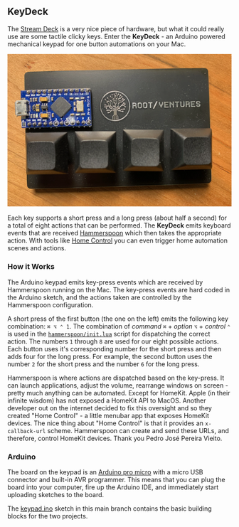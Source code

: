 ## KeyDeck

The [Stream Deck](https://www.elgato.com/en/stream-deck) is a very nice piece of hardware, but what it could really use are some tactile clicky keys. Enter the **KeyDeck** - an Arduino powered mechanical keypad for one button automations on your Mac.

![](media/keypad.png)

Each key supports a short press and a long press (about half a second) for a total of eight actions that can be performed. The **KeyDeck** emits keyboard events that are received [Hammerspoon](https://www.hammerspoon.org) which then takes the appropriate action. With tools like [Home Control](https://pvieito.com/2022/01/automate-homekit-with-homecontrol) you can even trigger home automation scenes and actions.

### How it Works

The Arduino keypad emits key-press events which are received by Hammerspoon running on the Mac. The key-press events are hard coded in the Arduino sketch, and the actions taken are controlled by the Hammerspoon configuration.

A short press of the first button (the one on the left) emits the following key combination: `⌘ ⌥ ⌃ 1`. The combination of _command_ `⌘` + _option_ `⌥` + _control_ `⌃` is used in the [`hammerspoon/init.lua`](hammerspoon/init.lua) script for dispatching the correct action. The numbers `1` through `8` are used for our eight possible actions. Each button uses it's corresponding number for the short press and then adds four for the long press. For example, the second button uses the number `2` for the short press and the number `6` for the long press.

Hammerspoon is where actions are dispatched based on the key-press. It can launch applications, adjust the volume, rearrange windows on screen - pretty much anything can be automated. Except for HomeKit. Apple (in their infinite wisdom) has not exposed a HomeKit API to MacOS. Another developer out on the internet decided to fix this oversight and so they created "Home Control" - a little menubar app that exposes HomeKit devices. The nice thing about "Home Control" is that it provides an `x-callback-url` scheme. Hammerspoon can create and send these URLs, and therefore, control HomeKit devices. Thank you Pedro José Pereira Vieito.

### Arduino

The board on the keypad is an [Arduino pro micro](https://deskthority.net/wiki/Arduino_Pro_Micro) with a micro USB connector and built-in AVR programmer. This means that you can plug the board into your computer, fire up the Arduino IDE, and immediately start uploading sketches to the board.

The [keypad.ino](keypad/keypad.ino) sketch in this main branch contains the basic building blocks for the two projects.
